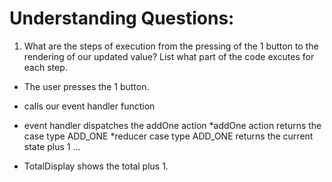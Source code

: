 # Understanding Questions:

1. What are the steps of execution from the pressing of the 1 button to the rendering of our updated value? List what part of the code excutes for each step.

- The user presses the 1 button.
- calls our event handler function
- event handler dispatches the addOne action
  *addOne action returns the case type ADD_ONE
  *reducer case type ADD_ONE returns the current state plus 1
  ...

- TotalDisplay shows the total plus 1.
